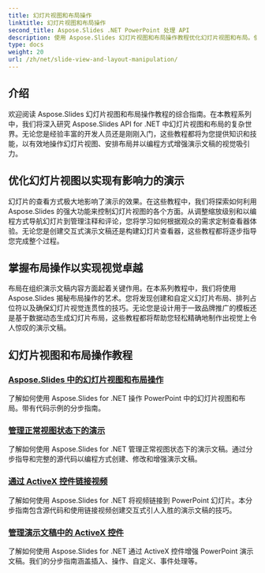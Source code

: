 ```yaml
---
title: 幻灯片视图和布局操作
linktitle: 幻灯片视图和布局操作
second_title: Aspose.Slides .NET PowerPoint 处理 API
description: 使用 Aspose.Slides 幻灯片视图和布局操作教程优化幻灯片视图和布局。使用强大的 .NET 工具增强演示效果和视觉效果。
type: docs
weight: 20
url: /zh/net/slide-view-and-layout-manipulation/
---
```


## 介绍

欢迎阅读 Aspose.Slides 幻灯片视图和布局操作教程的综合指南。在本教程系列中，我们将深入研究 Aspose.Slides API for .NET 中幻灯片视图和布局的复杂世界。无论您是经验丰富的开发人员还是刚刚入门，这些教程都将为您提供知识和技能，以有效地操作幻灯片视图、安排布局并以编程方式增强演示文稿的视觉吸引力。

## 优化幻灯片视图以实现有影响力的演示

幻灯片的查看方式极大地影响了演示的效果。在这些教程中，我们将探索如何利用 Aspose.Slides 的强大功能来控制幻灯片视图的各个方面。从调整缩放级别和以编程方式导航幻灯片到管理注释和评论，您将学习如何根据观众的需求定制查看器体验。无论您是创建交互式演示文稿还是构建幻灯片查看器，这些教程都将逐步指导您完成整个过程。

## 掌握布局操作以实现视觉卓越

布局在组织演示文稿内容方面起着关键作用。在本系列教程中，我们将使用 Aspose.Slides 揭秘布局操作的艺术。您将发现创建和自定义幻灯片布局、排列占位符以及确保幻灯片视觉连贯性的技巧。无论您是设计用于一致品牌推广的模板还是基于数据动态生成幻灯片布局，这些教程都将帮助您轻松精确地制作出视觉上令人惊叹的演示文稿。

## 幻灯片视图和布局操作教程
### [Aspose.Slides 中的幻灯片视图和布局操作](./slide-view-and-layout-manipulation/)
了解如何使用 Aspose.Slides for .NET 操作 PowerPoint 中的幻灯片视图和布局。带有代码示例的分步指南。
### [管理正常视图状态下的演示](./manage-presentation-normal-view-state/)
了解如何使用 Aspose.Slides for .NET 管理正常视图状态下的演示文稿。通过分步指导和完整的源代码以编程方式创建、修改和增强演示文稿。
### [通过 ActiveX 控件链接视频](./linking-video-activex-control/)
了解如何使用 Aspose.Slides for .NET 将视频链接到 PowerPoint 幻灯片。本分步指南包含源代码和使用链接视频创建交互式引人入胜的演示文稿的技巧。
### [管理演示文稿中的 ActiveX 控件](./manage-activex-control/)
了解如何使用 Aspose.Slides for .NET 通过 ActiveX 控件增强 PowerPoint 演示文稿。我们的分步指南涵盖插入、操作、自定义、事件处理等。